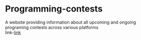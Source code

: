 # Programming-contests
A website providing information about all upcoming and ongoing programing contests across various platforms<br>
link-[link](https://shorturl.at/akrsG)

